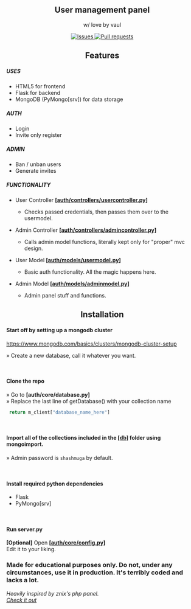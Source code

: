 <p align="center">
 <h2 align="center">User management panel</h2>
 <p align="center">w/ love by vaul</p>
</p>
  <p align="center">
    <a href="https://github.com/Archivine/panel/issues">
      <img alt="Issues" src="https://img.shields.io/github/issues/Archivine/panel?color=0088ff" />
    </a>
    <a href="https://github.com/Archivine/panel/pulls">
      <img alt="Pull requests" src="https://img.shields.io/github/issues-pr/Archivine/panel?color=0088ff" />
    </a>
  </p>
 
<h2 align ="center"> Features </h2>

##### USES
* HTML5 for frontend
* Flask for backend
* MongoDB (PyMongo[srv]) for data storage

##### AUTH
* Login
* Invite only register

##### ADMIN
* Ban / unban users
* Generate invites

##### FUNCTIONALITY

* User Controller <ins>**__[auth/controllers/usercontroller.py]__** </ins>
  * Checks passed credentials, then passes them over to the usermodel.

* Admin Controller <ins>**__[auth/controllers/admincontroller.py]__** </ins>
  * Calls admin model functions, literally kept only for "proper" mvc design.
  
* User Model <ins>**__[auth/models/usermodel.py]__** </ins>
  * Basic auth functionality. All the magic happens here.
  
* Admin Model <ins>**__[auth/models/adminmodel.py]__** </ins>
  * Admin panel stuff and functions.
 
 
<h2 align ="center"> Installation </h2>
 
#### Start off by setting up a mongodb cluster
https://www.mongodb.com/basics/clusters/mongodb-cluster-setup  
 
» Create a new database, call it whatever you want.

<br>

#### Clone the repo
» Go to **__[auth/core/database.py]__**  
» Replace the last line of getDatabase() with your collection name  

```python
 return m_client["database_name_here"]
```

<br>

#### Import all of the collections included in the <ins>**[db]**</ins> folder using mongoimport.
» Admin password is `shashmuga` by default.

<br>

#### Install required python dependencies
* Flask
* PyMongo[srv]

<br>

#### Run server.py

**[Optional]** Open <ins>**__[auth/core/config.py]__**</ins>  
Edit it to your liking.


<h3> Made for educational purposes only. Do not, under any circumstances, use it in production. It's terribly coded and lacks a lot. </h3>

*Heavily inspired by znix's php panel.*   
*[Check it out](https://github.com/znixbtw/php-panel-v2)*
